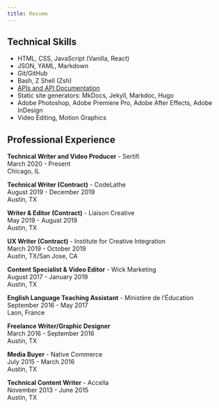```yaml
---
title: Resume
---
```

<!--deployment test-->
## Technical Skills
* HTML, CSS, JavaScript (Vanilla, React)
* JSON, YAML, Markdown
* Git/GitHub
* Bash, Z Shell (Zsh)
* [APIs and API Documentation](portfolio/api_documentation.md)
* Static site generators: MkDocs, Jekyll, Markdoc, Hugo
* Adobe Photoshop, Adobe Premiere Pro, Adobe After Effects, Adobe InDesign
* Video Editing, Motion Graphics

## Professional Experience

**Technical Writer and Video Producer** - Sertifi <br>
March 2020 - Present <br> 
Chicago, IL

**Technical Writer (Contract)** - CodeLathe <br>
August 2019 - December 2019<br> 
Austin, TX

**Writer & Editor (Contract)** - Liaison Creative<br>
May 2019 - August 2019 <br>
Austin, TX

**UX Writer (Contract)** - Institute for Creative Integration<br>
March 2019 - October 2019 <br>
Austin, TX/San Jose, CA

**Content Specialist & Video Editor** - Wick Marketing<br>
August 2017 - January 2019 <br>
Austin, TX

**English Language Teaching Assistant** - Ministère de l’Éducation<br>
September 2016 - May 2017 <br>
Laon, France

**Freelance Writer/Graphic Designer** <br>
March 2016 - September 2016 <br>
Austin, TX

**Media Buyer** - Native Commerce<br>
July 2015 - March 2016 <br>
Austin, TX

**Technical Content Writer** - Accella<br>
November 2013 - June 2015 <br>
Austin, TX
